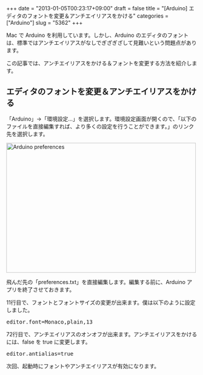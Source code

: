 +++
date = "2013-01-05T00:23:17+09:00"
draft = false
title = "[Arduino] エディタのフォントを変更＆アンチエイリアスをかける"
categories = ["Arduino"]
slug = "5362"
+++

Mac  で Arduino を利用しています。しかし、Arduino のエディタのフォントは、標準ではアンチエイリアスがなしでぎざぎざして見難いという問題点があります。

この記事では、アンチエイリアスをかける＆フォントを変更する方法を紹介します。

<h2>エディタのフォントを変更＆アンチエイリアスをかける</h2>

「Arduino」→「環境設定...」を選択します。環境設定画面が開くので、「以下のファイルを直接編集すれば、より多くの設定を行うことができます。」のリンク先を選択します。

<img class="align-center" src="/images/2013/01/Arduino_preferences.png" alt="Arduino preferences" title="Arduino_preferences.png" border="0" width="500" height="343" />

飛んだ先の「preferences.txt」を直接編集します。編集する前に、Arduino アプリを終了させておきます。

11行目で、フォントとフォントサイズの変更が出来ます。僕は以下のように設定しました。

<pre class="prettyprint">editor.font=Monaco,plain,13</pre>

72行目で、アンチエイリアスのオンオフが出来ます。アンチエイリアスをかけるには、false を true に変更します。

<pre class="prettyprint">editor.antialias=true</pre>

次回、起動時にフォントやアンチエイリアスが有効になります。
